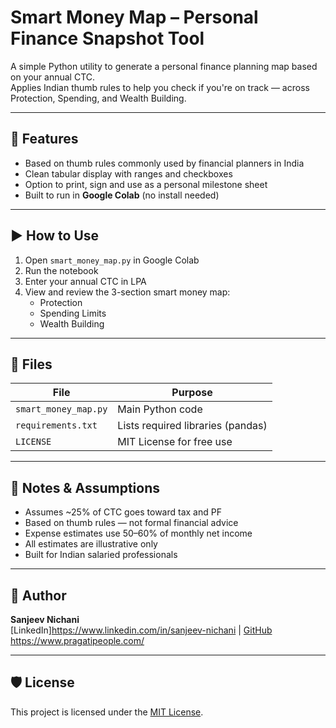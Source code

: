 # Smart Money Map – Personal Finance Snapshot Tool

A simple Python utility to generate a personal finance planning map based on your annual CTC.  
Applies Indian thumb rules to help you check if you're on track — across Protection, Spending, and Wealth Building.

---

## 📌 Features

- Based on thumb rules commonly used by financial planners in India
- Clean tabular display with ranges and checkboxes
- Option to print, sign and use as a personal milestone sheet
- Built to run in **Google Colab** (no install needed)

---

## ▶️ How to Use

1. Open `smart_money_map.py` in Google Colab
2. Run the notebook
3. Enter your annual CTC in LPA
4. View and review the 3-section smart money map:
   - Protection
   - Spending Limits
   - Wealth Building

---

## 💼 Files

| File                | Purpose                                  |
|---------------------|------------------------------------------|
| `smart_money_map.py`| Main Python code                         |
| `requirements.txt`  | Lists required libraries (pandas)        |
| `LICENSE`           | MIT License for free use                 |

---

## 📌 Notes & Assumptions

- Assumes ~25% of CTC goes toward tax and PF
- Based on thumb rules — not formal financial advice
- Expense estimates use 50–60% of monthly net income
- All estimates are illustrative only
- Built for Indian salaried professionals

---

## 👤 Author

**Sanjeev Nichani**  
[LinkedIn]https://www.linkedin.com/in/sanjeev-nichani | [GitHub](https://github.com/SanjeevNichani)
https://www.pragatipeople.com/

---

## 🛡️ License

This project is licensed under the [MIT License](LICENSE).
